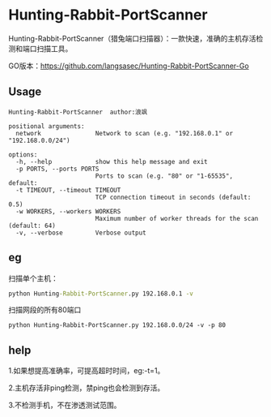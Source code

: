 # Hunting-Rabbit-PortScanner

Hunting-Rabbit-PortScanner（猎兔端口扫描器）：一款快速，准确的主机存活检测和端口扫描工具。

GO版本：https://github.com/langsasec/Hunting-Rabbit-PortScanner-Go

## Usage

```
Hunting-Rabbit-PortScanner  author:浪飒

positional arguments:
  network               Network to scan (e.g. "192.168.0.1" or "192.168.0.0/24")

options:
  -h, --help            show this help message and exit
  -p PORTS, --ports PORTS
                        Ports to scan (e.g. "80" or "1-65535", default: 
  -t TIMEOUT, --timeout TIMEOUT
                        TCP connection timeout in seconds (default: 0.5)
  -w WORKERS, --workers WORKERS
                        Maximum number of worker threads for the scan (default: 64)
  -v, --verbose         Verbose output
```

## eg

扫描单个主机：

```cmd
python Hunting-Rabbit-PortScanner.py 192.168.0.1 -v
```

扫描网段的所有80端口

```
python Hunting-Rabbit-PortScanner.py 192.168.0.0/24 -v -p 80
```

## help

1.如果想提高准确率，可提高超时时间，eg:-t=1。

2.主机存活非ping检测，禁ping也会检测到存活。

3.不检测手机，不在渗透测试范围。
